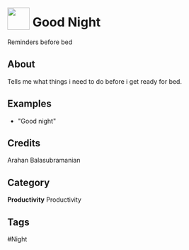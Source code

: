 # <img src="https://raw.githack.com/FortAwesome/Font-Awesome/master/svgs/solid/dragon.svg" card_color="#1AB6FF" width="50" height="50" style="vertical-align:bottom"/> Good Night
Reminders before bed

## About
Tells me what things i need to do before i get ready for bed.

## Examples
* "Good night"

## Credits
Arahan Balasubramanian

## Category
**Productivity**
Productivity

## Tags
#Night


